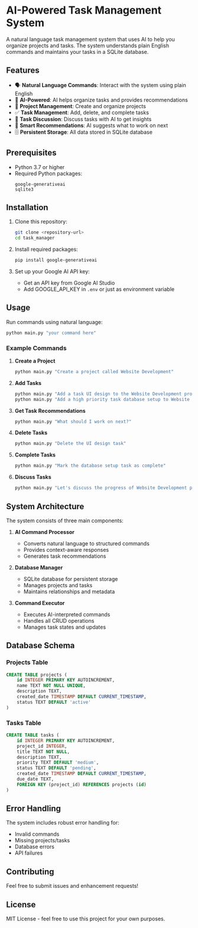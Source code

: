 # AI-Powered Task Management System

A natural language task management system that uses AI to help you organize projects and tasks. The system understands plain English commands and maintains your tasks in a SQLite database.

## Features

- 🗣️ **Natural Language Commands**: Interact with the system using plain English
- 🤖 **AI-Powered**: AI helps organize tasks and provides recommendations
- 📁 **Project Management**: Create and organize projects
- ✅ **Task Management**: Add, delete, and complete tasks
- 💬 **Task Discussion**: Discuss tasks with AI to get insights
- 🎯 **Smart Recommendations**: AI suggests what to work on next
- 🗄️ **Persistent Storage**: All data stored in SQLite database

## Prerequisites

- Python 3.7 or higher
- Required Python packages:
  ```
  google-generativeai
  sqlite3
  ```

## Installation

1. Clone this repository:
   ```bash
   git clone <repository-url>
   cd task_manager
   ```

2. Install required packages:
   ```bash
   pip install google-generativeai
   ```

3. Set up your Google AI API key:
   - Get an API key from Google AI Studio
   - Add GOOGLE_API_KEY in `.env` or just as environment variable

## Usage

Run commands using natural language:

```bash
python main.py "your command here"
```

### Example Commands

1. **Create a Project**
   ```bash
   python main.py "Create a project called Website Development"
   ```

2. **Add Tasks**
   ```bash
   python main.py "Add a task UI design to the Website Development project"
   python main.py "Add a high priority task database setup to Website Development"
   ```

3. **Get Task Recommendations**
   ```bash
   python main.py "What should I work on next?"
   ```

4. **Delete Tasks**
   ```bash
   python main.py "Delete the UI design task"
   ```

5. **Complete Tasks**
   ```bash
   python main.py "Mark the database setup task as complete"
   ```

6. **Discuss Tasks**
   ```bash
   python main.py "Let's discuss the progress of Website Development project"
   ```

## System Architecture

The system consists of three main components:

1. **AI Command Processor**
   - Converts natural language to structured commands
   - Provides context-aware responses
   - Generates task recommendations

2. **Database Manager**
   - SQLite database for persistent storage
   - Manages projects and tasks
   - Maintains relationships and metadata

3. **Command Executor**
   - Executes AI-interpreted commands
   - Handles all CRUD operations
   - Manages task states and updates

## Database Schema

### Projects Table
```sql
CREATE TABLE projects (
    id INTEGER PRIMARY KEY AUTOINCREMENT,
    name TEXT NOT NULL UNIQUE,
    description TEXT,
    created_date TIMESTAMP DEFAULT CURRENT_TIMESTAMP,
    status TEXT DEFAULT 'active'
)
```

### Tasks Table
```sql
CREATE TABLE tasks (
    id INTEGER PRIMARY KEY AUTOINCREMENT,
    project_id INTEGER,
    title TEXT NOT NULL,
    description TEXT,
    priority TEXT DEFAULT 'medium',
    status TEXT DEFAULT 'pending',
    created_date TIMESTAMP DEFAULT CURRENT_TIMESTAMP,
    due_date TEXT,
    FOREIGN KEY (project_id) REFERENCES projects (id)
)
```

## Error Handling

The system includes robust error handling for:
- Invalid commands
- Missing projects/tasks
- Database errors
- API failures

## Contributing

Feel free to submit issues and enhancement requests!

## License

MIT License - feel free to use this project for your own purposes. 